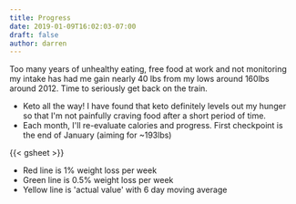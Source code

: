 ```yaml
---
title: Progress
date: 2019-01-09T16:02:03-07:00
draft: false
author: darren
---
```

Too many years of unhealthy eating, free food at work and not monitoring my intake has had me gain nearly 40 lbs from my lows around 160lbs around 2012.  Time to seriously get back on the train.

* Keto all the way! I have found that keto definitely levels out my hunger so that I'm not painfully craving food after a short period of time.
* Each month, I'll re-evaluate calories and progress.  First checkpoint is the end of January (aiming for ~193lbs)

{{< gsheet >}}

* Red line is 1% weight loss per week
* Green line is 0.5% weight loss per week
* Yellow line is 'actual value' with 6 day moving average
